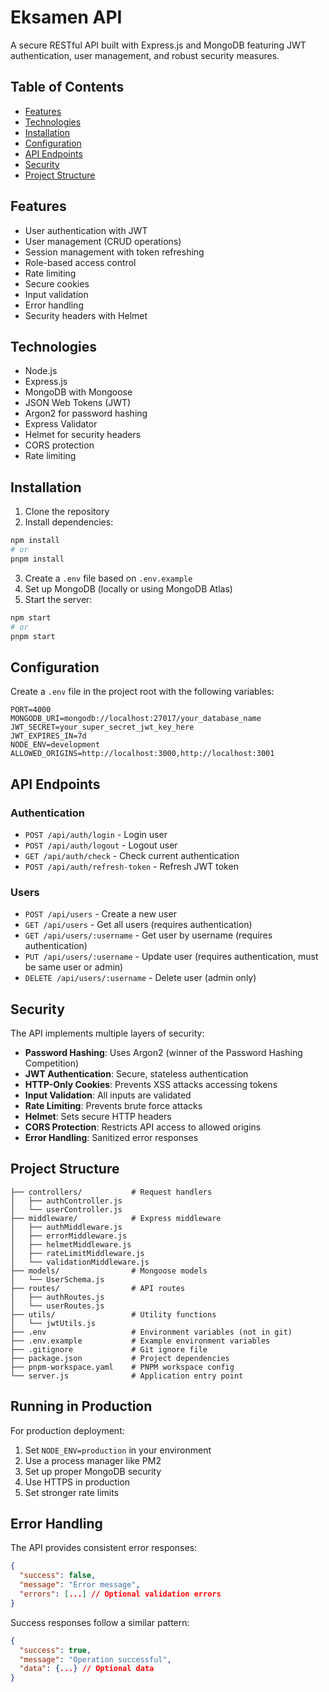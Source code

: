 # Eksamen API

A secure RESTful API built with Express.js and MongoDB featuring JWT authentication, user management, and robust security measures.

## Table of Contents

- [Features](#features)
- [Technologies](#technologies)
- [Installation](#installation)
- [Configuration](#configuration)
- [API Endpoints](#api-endpoints)
- [Security](#security)
- [Project Structure](#project-structure)

## Features

- User authentication with JWT
- User management (CRUD operations)
- Session management with token refreshing
- Role-based access control
- Rate limiting
- Secure cookies
- Input validation
- Error handling
- Security headers with Helmet

## Technologies

- Node.js
- Express.js
- MongoDB with Mongoose
- JSON Web Tokens (JWT)
- Argon2 for password hashing
- Express Validator
- Helmet for security headers
- CORS protection
- Rate limiting

## Installation

1. Clone the repository
2. Install dependencies:

```bash
npm install
# or
pnpm install
```

3. Create a `.env` file based on `.env.example`
4. Set up MongoDB (locally or using MongoDB Atlas)
5. Start the server:

```bash
npm start
# or
pnpm start
```

## Configuration

Create a `.env` file in the project root with the following variables:

```
PORT=4000
MONGODB_URI=mongodb://localhost:27017/your_database_name
JWT_SECRET=your_super_secret_jwt_key_here
JWT_EXPIRES_IN=7d
NODE_ENV=development
ALLOWED_ORIGINS=http://localhost:3000,http://localhost:3001
```

## API Endpoints

### Authentication

- `POST /api/auth/login` - Login user
- `POST /api/auth/logout` - Logout user
- `GET /api/auth/check` - Check current authentication
- `POST /api/auth/refresh-token` - Refresh JWT token

### Users

- `POST /api/users` - Create a new user
- `GET /api/users` - Get all users (requires authentication)
- `GET /api/users/:username` - Get user by username (requires authentication)
- `PUT /api/users/:username` - Update user (requires authentication, must be same user or admin)
- `DELETE /api/users/:username` - Delete user (admin only)

## Security

The API implements multiple layers of security:

- **Password Hashing**: Uses Argon2 (winner of the Password Hashing Competition)
- **JWT Authentication**: Secure, stateless authentication
- **HTTP-Only Cookies**: Prevents XSS attacks accessing tokens
- **Input Validation**: All inputs are validated
- **Rate Limiting**: Prevents brute force attacks
- **Helmet**: Sets secure HTTP headers
- **CORS Protection**: Restricts API access to allowed origins
- **Error Handling**: Sanitized error responses

## Project Structure

```
├── controllers/           # Request handlers
│   ├── authController.js
│   └── userController.js
├── middleware/            # Express middleware
│   ├── authMiddleware.js
│   ├── errorMiddleware.js
│   ├── helmetMiddleware.js
│   ├── rateLimitMiddleware.js
│   └── validationMiddleware.js
├── models/                # Mongoose models
│   └── UserSchema.js
├── routes/                # API routes
│   ├── authRoutes.js
│   └── userRoutes.js
├── utils/                 # Utility functions
│   └── jwtUtils.js
├── .env                   # Environment variables (not in git)
├── .env.example           # Example environment variables
├── .gitignore             # Git ignore file
├── package.json           # Project dependencies
├── pnpm-workspace.yaml    # PNPM workspace config
└── server.js              # Application entry point
```

## Running in Production

For production deployment:

1. Set `NODE_ENV=production` in your environment
2. Use a process manager like PM2
3. Set up proper MongoDB security
4. Use HTTPS in production
5. Set stronger rate limits

## Error Handling

The API provides consistent error responses:

```json
{
  "success": false,
  "message": "Error message",
  "errors": [...] // Optional validation errors
}
```

Success responses follow a similar pattern:

```json
{
  "success": true,
  "message": "Operation successful",
  "data": {...} // Optional data
}
```

